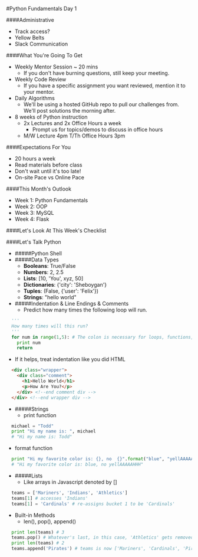 #Python Fundamentals Day 1

####Administrative
- Track access?
- Yellow Belts
- Slack Communication

####What You're Going To Get
- Weekly Mentor Session ~ 20 mins
  - If you don't have burning questions, still keep your meeting.
- Weekly Code Review
  - If you have a specific assignment you want reviewed, mention it to your mentor.
- Daily Algorithms
  - We'll be using a hosted GitHub repo to pull our challenges from.  We'll post solutions the morning after.
- 8 weeks of Python instruction
  - 2x Lectures and 2x Office Hours a week
    - Prompt us for topics/demos to discuss in office hours
  - M/W Lecture 4pm T/Th Office Hours 3pm

####Expectations For You
- 20 hours a week
- Read materials before class
- Don't wait until it's too late!
- On-site Pace vs Online Pace

####This Month's Outlook
- Week 1: Python Fundamentals
- Week 2: OOP
- Week 3: MySQL
- Week 4: Flask

####Let's Look At This Week's Checklist

####Let's Talk Python
- #####Python Shell
- #####Data Types
  - <b>Booleans</b>:  True/False
  - <b>Numbers</b>: 2, 2.5
  - <b>Lists</b>: [10, 'You', xyz, 50]
  - <b>Dictionaries</b>:  {'city': 'Sheboygan'}
  - <b>Tuples</b>:  (False, {'user': 'Felix'})
  - <b>Strings</b>: "hello world"
- #####Indentation & Line Endings & Comments
  - Predict how many times the following loop will run.
```python
  '''
  How many times will this run?
  '''
  for num in range(1,5): # The colon is necessary for loops, functions, conditionals
    print num
    return
```
  - If it helps, treat indentation like you did HTML
```html
  <div class="wrapper">
    <div class="comment">
      <h1>Hello World</h1>
      <p>How Are You?</p>
    </div> <!--end comment div -->
  </div> <!--end wrapper div -->
```
- #####Strings
  - print function
```python
  michael = "Todd"
  print "Hi my name is: ", michael
  # "Hi my name is: Todd"
```
  - format function
```python
  print "Hi my favorite color is: {}, no  {}".format("blue", "yellAAAAAHHH")
  # "Hi my favorite color is: blue, no yellAAAAAHHH"
```
- #####Lists
  - Like arrays in Javascript denoted by []
```python
  teams = ['Mariners', 'Indians', 'Athletics']
  teams[1] # accesses 'Indians'
  teams[1] = 'Cardinals' # re-assigns bucket 1 to be 'Cardinals'
```
  - Built-in Methods
    - len(), pop(), append()
```python
  print len(teams) # 3
  teams.pop() # Whatever's last, in this case, 'Athletics' gets removed!
  print len(teams) # 2
  teams.append('Pirates') # teams is now ['Mariners', 'Cardinals', 'Pirates']
```
